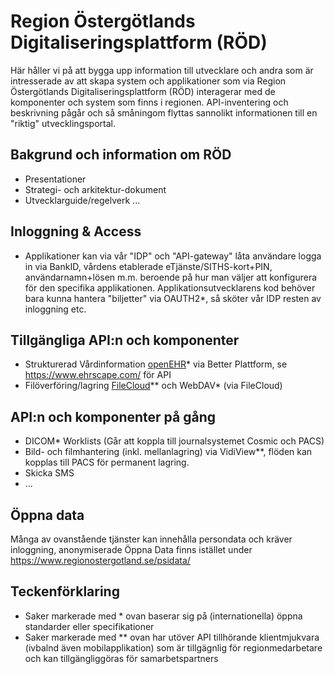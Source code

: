 # Region Östergötlands Digitaliseringsplattform (RÖD)

Här håller vi på att bygga upp information till utvecklare och andra som är intresserade av att skapa system och applikationer som via  Region Östergötlands Digitaliseringsplattform (RÖD) interagerar med de komponenter och system som finns i regionen. API-inventering och beskrivning pågår och så småningom flyttas sannolikt informationen till en "riktig" utvecklingsportal.

## Bakgrund och information om RÖD
* Presentationer
* Strategi- och arkitektur-dokument
* Utvecklarguide/regelverk
...

## Inloggning & Access
* Applikationer kan via vår "IDP" och "API-gateway" låta användare logga in via BankID, vårdens etablerade eTjänste/SITHS-kort+PIN, användarnamn+lösen m.m. beroende på hur man väljer att konfigurera för den specifika applikationen. Applikationsutvecklarens kod behöver bara kunna hantera "biljetter" via OAUTH2*, så sköter vår IDP resten av inloggning etc.

## Tillgängliga API:n och komponenter
* Strukturerad Vårdinformation [openEHR](https://www.openehr.org/)* via Better Plattform, se https://www.ehrscape.com/ för API
* Filöverföring/lagring [FileCloud](https://www.getfilecloud.com/developer/)** och WebDAV* (via FileCloud)
 
## API:n och komponenter på gång
* DICOM* Worklists (Går att koppla till journalsystemet Cosmic och PACS)
* Bild- och filmhantering (inkl. mellanlagring) via VidiView**, flöden kan kopplas till PACS för permanent lagring.
* Skicka SMS
* ...

## Öppna data
Många av ovanstående tjänster kan innehålla persondata och kräver inloggning, anonymiserade Öppna Data finns istället under https://www.regionostergotland.se/psidata/

## Teckenförklaring
* Saker markerade med * ovan baserar sig på (internationella) öppna standarder eller specifikationer
* Saker markerade med ** ovan har utöver API tillhörande klientmjukvara (ivbalnd även mobilapplikation) som är tillgägnlig för regionmedarbetare och kan tillgängliggöras för samarbetspartners
